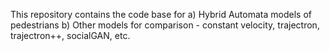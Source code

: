 This repository contains the code base for
a) Hybrid Automata models of pedestrians
b) Other models for comparison - constant velocity, trajectron, trajectron++, socialGAN, etc.
